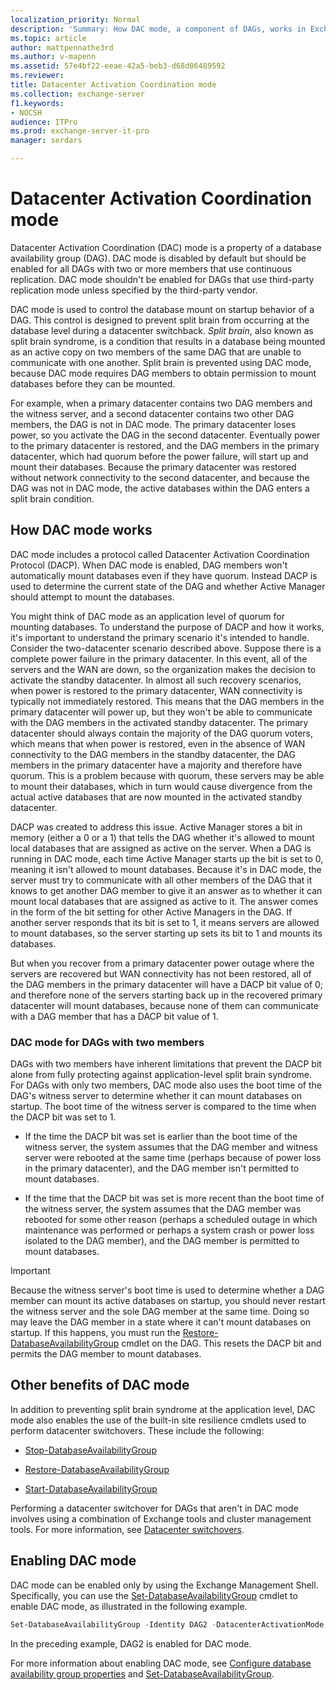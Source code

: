 ```yaml
---
localization_priority: Normal
description: 'Summary: How DAC mode, a component of DAGs, works in Exchange Server 2016 and Exchange Server 2019.'
ms.topic: article
author: mattpennathe3rd
ms.author: v-mapenn
ms.assetid: 57e4bf22-eeae-42a5-beb3-d68d06489592
ms.reviewer:
title: Datacenter Activation Coordination mode
ms.collection: exchange-server
f1.keywords:
- NOCSH
audience: ITPro
ms.prod: exchange-server-it-pro
manager: serdars

---
```


# Datacenter Activation Coordination mode

Datacenter Activation Coordination (DAC) mode is a property of a database availability group (DAG). DAC mode is disabled by default but should be enabled for all DAGs with two or more members that use continuous replication. DAC mode shouldn't be enabled for DAGs that use third-party replication mode unless specified by the third-party vendor.

DAC mode is used to control the database mount on startup behavior of a DAG. This control is designed to prevent split brain from occurring at the database level during a datacenter switchback. *Split brain*, also known as split brain syndrome, is a condition that results in a database being mounted as an active copy on two members of the same DAG that are unable to communicate with one another. Split brain is prevented using DAC mode, because DAC mode requires DAG members to obtain permission to mount databases before they can be mounted.

For example, when a primary datacenter contains two DAG members and the witness server, and a second datacenter contains two other DAG members, the DAG is not in DAC mode. The primary datacenter loses power, so you activate the DAG in the second datacenter. Eventually power to the primary datacenter is restored, and the DAG members in the primary datacenter, which had quorum before the power failure, will start up and mount their databases. Because the primary datacenter was restored without network connectivity to the second datacenter, and because the DAG was not in DAC mode, the active databases within the DAG enters a split brain condition.

## How DAC mode works

DAC mode includes a protocol called Datacenter Activation Coordination Protocol (DACP). When DAC mode is enabled, DAG members won't automatically mount databases even if they have quorum. Instead DACP is used to determine the current state of the DAG and whether Active Manager should attempt to mount the databases.

You might think of DAC mode as an application level of quorum for mounting databases. To understand the purpose of DACP and how it works, it's important to understand the primary scenario it's intended to handle. Consider the two-datacenter scenario described above. Suppose there is a complete power failure in the primary datacenter. In this event, all of the servers and the WAN are down, so the organization makes the decision to activate the standby datacenter. In almost all such recovery scenarios, when power is restored to the primary datacenter, WAN connectivity is typically not immediately restored. This means that the DAG members in the primary datacenter will power up, but they won't be able to communicate with the DAG members in the activated standby datacenter. The primary datacenter should always contain the majority of the DAG quorum voters, which means that when power is restored, even in the absence of WAN connectivity to the DAG members in the standby datacenter, the DAG members in the primary datacenter have a majority and therefore have quorum. This is a problem because with quorum, these servers may be able to mount their databases, which in turn would cause divergence from the actual active databases that are now mounted in the activated standby datacenter.

DACP was created to address this issue. Active Manager stores a bit in memory (either a 0 or a 1) that tells the DAG whether it's allowed to mount local databases that are assigned as active on the server. When a DAG is running in DAC mode, each time Active Manager starts up the bit is set to 0, meaning it isn't allowed to mount databases. Because it's in DAC mode, the server must try to communicate with all other members of the DAG that it knows to get another DAG member to give it an answer as to whether it can mount local databases that are assigned as active to it. The answer comes in the form of the bit setting for other Active Managers in the DAG. If another server responds that its bit is set to 1, it means servers are allowed to mount databases, so the server starting up sets its bit to 1 and mounts its databases.

But when you recover from a primary datacenter power outage where the servers are recovered but WAN connectivity has not been restored, all of the DAG members in the primary datacenter will have a DACP bit value of 0; and therefore none of the servers starting back up in the recovered primary datacenter will mount databases, because none of them can communicate with a DAG member that has a DACP bit value of 1.

### DAC mode for DAGs with two members

DAGs with two members have inherent limitations that prevent the DACP bit alone from fully protecting against application-level split brain syndrome. For DAGs with only two members, DAC mode also uses the boot time of the DAG's witness server to determine whether it can mount databases on startup. The boot time of the witness server is compared to the time when the DACP bit was set to 1.

- If the time the DACP bit was set is earlier than the boot time of the witness server, the system assumes that the DAG member and witness server were rebooted at the same time (perhaps because of power loss in the primary datacenter), and the DAG member isn't permitted to mount databases.

- If the time that the DACP bit was set is more recent than the boot time of the witness server, the system assumes that the DAG member was rebooted for some other reason (perhaps a scheduled outage in which maintenance was performed or perhaps a system crash or power loss isolated to the DAG member), and the DAG member is permitted to mount databases.

> [!IMPORTANT]
> Because the witness server's boot time is used to determine whether a DAG member can mount its active databases on startup, you should never restart the witness server and the sole DAG member at the same time. Doing so may leave the DAG member in a state where it can't mount databases on startup. If this happens, you must run the [Restore-DatabaseAvailabilityGroup](https://docs.microsoft.com/powershell/module/exchange/database-availability-groups/restore-databaseavailabilitygroup) cmdlet on the DAG. This resets the DACP bit and permits the DAG member to mount databases.

## Other benefits of DAC mode

In addition to preventing split brain syndrome at the application level, DAC mode also enables the use of the built-in site resilience cmdlets used to perform datacenter switchovers. These include the following:

- [Stop-DatabaseAvailabilityGroup](https://docs.microsoft.com/powershell/module/exchange/database-availability-groups/stop-databaseavailabilitygroup)

- [Restore-DatabaseAvailabilityGroup](https://docs.microsoft.com/powershell/module/exchange/database-availability-groups/restore-databaseavailabilitygroup)

- [Start-DatabaseAvailabilityGroup](https://docs.microsoft.com/powershell/module/exchange/database-availability-groups/start-databaseavailabilitygroup)

Performing a datacenter switchover for DAGs that aren't in DAC mode involves using a combination of Exchange tools and cluster management tools. For more information, see [Datacenter switchovers](../../high-availability/manage-ha/datacenter-switchovers.md).

## Enabling DAC mode

DAC mode can be enabled only by using the Exchange Management Shell. Specifically, you can use the [Set-DatabaseAvailabilityGroup](https://docs.microsoft.com/powershell/module/exchange/database-availability-groups/set-databaseavailabilitygroup) cmdlet to enable DAC mode, as illustrated in the following example.

```powershell
Set-DatabaseAvailabilityGroup -Identity DAG2 -DatacenterActivationMode DagOnly
```

In the preceding example, DAG2 is enabled for DAC mode.

For more information about enabling DAC mode, see [Configure database availability group properties](../../high-availability/manage-ha/configure-dag-properties.md) and [Set-DatabaseAvailabilityGroup](https://docs.microsoft.com/powershell/module/exchange/database-availability-groups/set-databaseavailabilitygroup).
